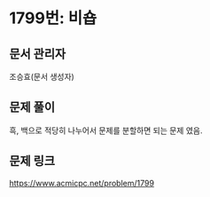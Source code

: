 # 1799번: 비숍
## 문서 관리자
조승효(문서 생성자)
## 문제 풀이
흑, 백으로 적당히 나누어서 문제를 분할하면 되는 문제 였음.
## 문제 링크
https://www.acmicpc.net/problem/1799